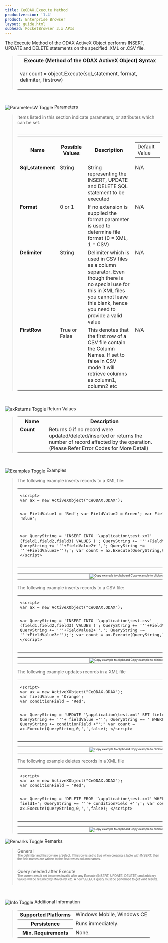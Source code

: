 ```yaml
---
title: CeODAX.Execute Method
productversion: '1.4'
product: Enterprise Browser
layout: guide.html
subhead: PocketBrowser 3.x APIs
---
```


The Execute Method of the ODAX ActiveX Object performs INSERT, UPDATE and DELETE statements on the specified .XML or .CSV file. 

<div id="SyntaxSpan" style="display:block">
<blockquote>
<table class="clsSyntax" cellspacing="1" cellpadding="3" width="95%">
<tr>
<th class="clsSyntaxHeadings">Execute  (Method of the ODAX ActiveX Object) Syntax
</th>
</tr>
<tr>
<td class="clsSyntaxCells">
<p>var count = object.Execute(sql_statement, format, delimiter, firstrow)</p>
</td>
</tr>
</table>
</blockquote><br></div>
<p class="clsRef"><span class="ToggleView" onclick="ToggleSpan('ParametersWSpan', 'imgParametersWToggle')"><img align="absmiddle" id="imgParametersWToggle" alt="ParametersW Toggle" onmouseover="this.style.cursor='hand'" src="../Resources/ToggleCollapse.gif&#xA;					"></span>
Parameters
</p>
<div id="ParametersWSpan" style="display:block">
<blockquote>
Items listed in this section indicate parameters, or attributes which can be set.
<BR><BR><table class="clsSyntax" cellspacing="1" cellpadding="3" width="95%">
<col width="20%">
<col width="20%">
<col width="38%">
<col width="22%">
<tr>
<th class="clsSyntaxHeadings">Name</th>
<th class="clsSyntaxHeadings">Possible Values</th>
<th class="clsSyntaxHeadings">Description</th>
<th class="clsSyntaxHeadings">
<table cellspacing="0" cellpadding="0">
<tr>
  <td width="85%" class="clsSyntaxHeadings" style="border-bottom-style: none;">Default Value</td>
</tr>
</table>
</th>
</tr>
<tr>
<td valign="top" class="clsSyntaxCells"><b>Sql_statement </b></td>
<td valign="top" class="clsSyntaxCells">String</td>
<td valign="top" class="clsSyntaxCells">String representing the INSERT, UPDATE and DELETE SQL statement to be executed</td>
<td valign="top" class="clsSyntaxCells">N/A</td>
</tr>
<tr>
<td valign="top" class="clsSyntaxCells"><b>Format </b></td>
<td valign="top" class="clsSyntaxCells">0 or 1</td>
<td valign="top" class="clsSyntaxCells">If no extension is supplied the format parameter is used to determine file format (0 = XML, 1 = CSV)</td>
<td valign="top" class="clsSyntaxCells">N/A</td>
</tr>
<tr>
<td valign="top" class="clsSyntaxCells"><b>Delimiter </b></td>
<td valign="top" class="clsSyntaxCells">String</td>
<td valign="top" class="clsSyntaxCells">Delimiter which is used in CSV files as a column separator. Even though there is no special use for this in XML files you cannot leave this blank, hence you need to provide a valid value</td>
<td valign="top" class="clsSyntaxCells">N/A</td>
</tr>
<tr>
<td valign="top" class="clsSyntaxCells"><b>FirstRow</b></td>
<td valign="top" class="clsSyntaxCells">True or False</td>
<td valign="top" class="clsSyntaxCells">This denotes that the first row of a CSV file contain the Column Names. If set to false in CSV mode it will retrieve columns as column1, column2 etc</td>
<td valign="top" class="clsSyntaxCells">N/A</td>
</tr>
</table>
</blockquote><br></div>
<p class="clsRef"><span class="ToggleView" onclick="ToggleSpan('axReturnsSpan', 'aximgReturnsToggle')"><img align="absmiddle" id="aximgReturnsToggle" alt="axReturns Toggle" onmouseover="this.style.cursor='hand'" src="../Resources/ToggleCollapse.gif"></span>
Return Values
</p>
<div id="axReturnsSpan" style="display:block">
<blockquote>
<table class="clsSyntax" cellspacing="1" cellpadding="3" width="95%">
<col width="20%">
<col width="80%">
<tr>
<th class="clsSyntaxHeadings">Name</th>
<th class="clsSyntaxHeadings">Description</th>
</tr>
<tr>
<td class="clsSyntaxCells" valign="top"><b>Count</b></td>
<td class="clsSyntaxCells" style="text-align:left;">Returns 0 if no record were updated/deleted/inserted or returns the number of record affected by the operation. (Please Refer Error Codes for More Detail)</td>
</tr>
</table>
</blockquote><br></div>
<p class="clsRef"><span class="ToggleView" onclick="ToggleSpan('ExamplesSpan', 'imgExamplesToggle')"><img align="absmiddle" id="imgExamplesToggle" alt="Examples Toggle" onmouseover="this.style.cursor='hand'" src="../Resources/ToggleCollapse.gif"></span>
Examples
</p>
<div id="ExamplesSpan" style="display:block">
<blockquote>
<p>The following example inserts records to a XML file: </p>
<table class="clsSyntax" cellspacing="1" cellpadding="3" width="95%">
<tr>
<td>
<pre class="clsSyntaxCells">
&lt;script&gt;
var ax = new ActiveXObject("CeODAX.ODAX");

var FieldValue1 = 'Red';
var FieldValue2 =  Green';
var FieldValue3 = 'Blue';

var QueryString = 'INSERT INTO \'\\application\\test.xml\' (field1,field2,field3) VALUES (';
QueryString += '\''+FieldValue1+'\',';
QueryString += '\''+FieldValue2+'\',';
QueryString += '\''+FieldValue3+'\');';
var count = ax.Execute(QueryString,0,',',false);
&lt;/script&gt;
</pre>
</td>
</tr>
</table>
<table cellspacing="1" cellpadding="3" width="95%">
<col width="85%">
<col width="15%">
<tr align="right">
<td></td>
<td valign="bottom" style="border-bottom-style: none;font-weight:normal;font-size:xx-small;"><nobr><img id="imgCopyDefaults" alt="Copy example to clipboard" onmouseover="this.style.cursor='hand'" src="../Resources/CopyDefaults.gif" onclick="CopyTemplate('ID0E1C');">
	Copy example to clipboard
</nobr></td>
</tr>
</table>
<div id="Examples" style="display:none"><textarea id="ID0E1C">&lt;!-- 
The following example inserts records to a XML file: 
--&gt;

&lt;script&gt;
var ax = new ActiveXObject("CeODAX.ODAX");

var FieldValue1 = 'Red';
var FieldValue2 =  Green';
var FieldValue3 = 'Blue';

var QueryString = 'INSERT INTO \'\\application\\test.xml\' (field1,field2,field3) VALUES (';
QueryString += '\''+FieldValue1+'\',';
QueryString += '\''+FieldValue2+'\',';
QueryString += '\''+FieldValue3+'\');';
var count = ax.Execute(QueryString,0,',',false);
&lt;/script&gt;
</textarea></div>
<p>The following example inserts records to a CSV file: </p>
<table class="clsSyntax" cellspacing="1" cellpadding="3" width="95%">
<tr>
<td>
<pre class="clsSyntaxCells">
&lt;script&gt;
var ax = new ActiveXObject("CeODAX.ODAX");

var QueryString = 'INSERT INTO \'\\application\\test.csv\' (field1,field2,field3) VALUES (';
QueryString += '\''+FieldValue1+'\',';
QueryString += '\''+FieldValue2+'\',';
QueryString += '\''+FieldValue3+'\');';
var count = ax.Execute(QueryString,1,',',true);
&lt;/script&gt;
</pre>
</td>
</tr>
</table>
<table cellspacing="1" cellpadding="3" width="95%">
<col width="85%">
<col width="15%">
<tr align="right">
<td></td>
<td valign="bottom" style="border-bottom-style: none;font-weight:normal;font-size:xx-small;"><nobr><img id="imgCopyDefaults" alt="Copy example to clipboard" onmouseover="this.style.cursor='hand'" src="../Resources/CopyDefaults.gif" onclick="CopyTemplate('ID0EBD');">
	Copy example to clipboard
</nobr></td>
</tr>
</table>
<div id="Examples" style="display:none"><textarea id="ID0EBD">&lt;!-- 
The following example inserts records to a CSV file: 
--&gt;

&lt;script&gt;
var ax = new ActiveXObject("CeODAX.ODAX");

var QueryString = 'INSERT INTO \'\\application\\test.csv\' (field1,field2,field3) VALUES (';
QueryString += '\''+FieldValue1+'\',';
QueryString += '\''+FieldValue2+'\',';
QueryString += '\''+FieldValue3+'\');';
var count = ax.Execute(QueryString,1,',',true);
&lt;/script&gt;
</textarea></div>
<p>The following example updates records in a XML file</p>
<table class="clsSyntax" cellspacing="1" cellpadding="3" width="95%">
<tr>
<td>
<pre class="clsSyntaxCells">
&lt;script&gt;
var ax = new ActiveXObject("CeODAX.ODAX");
var fieldValue = 'Orange';
var conditionField = 'Red';

var QueryString = 'UPDATE \'\\application\\test.xml\' SET field1=';
QueryString += '\''+ fieldValue +'\'';
QueryString += ' WHERE field1=\'';
QueryString += conditionField +"\';"
var count = ax.Execute(QueryString,0,',',false);
&lt;/script&gt;
</pre>
</td>
</tr>
</table>
<table cellspacing="1" cellpadding="3" width="95%">
<col width="85%">
<col width="15%">
<tr align="right">
<td></td>
<td valign="bottom" style="border-bottom-style: none;font-weight:normal;font-size:xx-small;"><nobr><img id="imgCopyDefaults" alt="Copy example to clipboard" onmouseover="this.style.cursor='hand'" src="../Resources/CopyDefaults.gif" onclick="CopyTemplate('ID0EID');">
	Copy example to clipboard
</nobr></td>
</tr>
</table>
<div id="Examples" style="display:none"><textarea id="ID0EID">&lt;!-- 
The following example updates records in a XML file
--&gt;

&lt;script&gt;
var ax = new ActiveXObject("CeODAX.ODAX");
var fieldValue = 'Orange';
var conditionField = 'Red';

var QueryString = 'UPDATE \'\\application\\test.xml\' SET field1=';
QueryString += '\''+ fieldValue +'\'';
QueryString += ' WHERE field1=\'';
QueryString += conditionField +"\';"
var count = ax.Execute(QueryString,0,',',false);
&lt;/script&gt;
</textarea></div>
<p>The following example deletes records in a XML file</p>
<table class="clsSyntax" cellspacing="1" cellpadding="3" width="95%">
<tr>
<td>
<pre class="clsSyntaxCells">
&lt;script&gt;
var ax = new ActiveXObject("CeODAX.ODAX");
var conditionField = 'Red';

var QueryString = 'DELETE FROM \'\\application\\test.xml\' WHERE field1=';
QueryString += '\''+ conditionField +'\';';
var count = ax.Execute(QueryString,0,',',false);
&lt;/script&gt;
</pre>
</td>
</tr>
</table>
<table cellspacing="1" cellpadding="3" width="95%">
<col width="85%">
<col width="15%">
<tr align="right">
<td></td>
<td valign="bottom" style="border-bottom-style: none;font-weight:normal;font-size:xx-small;"><nobr><img id="imgCopyDefaults" alt="Copy example to clipboard" onmouseover="this.style.cursor='hand'" src="../Resources/CopyDefaults.gif" onclick="CopyTemplate('ID0EPD');">
	Copy example to clipboard
</nobr></td>
</tr>
</table>
<div id="Examples" style="display:none"><textarea id="ID0EPD">&lt;!-- 
The following example deletes records in a XML file
--&gt;

&lt;script&gt;
var ax = new ActiveXObject("CeODAX.ODAX");
var conditionField = 'Red';

var QueryString = 'DELETE FROM \'\\application\\test.xml\' WHERE field1=';
QueryString += '\''+ conditionField +'\';';
var count = ax.Execute(QueryString,0,',',false);
&lt;/script&gt;
</textarea></div>
</blockquote>
</div>
<p class="clsRef"><span class="ToggleView" onclick="ToggleSpan('RemarksSpan', 'imgRemarksToggle')"><img align="absmiddle" id="imgRemarksToggle" alt="Remarks Toggle" onmouseover="this.style.cursor='hand'" src="../Resources/ToggleCollapse.gif"></span>
Remarks
</p>
<div id="RemarksSpan" style="display:block">
<blockquote>
<DIV class="clsRef">General</DIV>
<DIV style="font-family:verdana,arial,helvetica;font-size:x-small;">The delimiter and firstrow are a Select.  If firstrow is set to true when creating a table with INSERT, then the field names are written to the first row as column names.</DIV>
<pre style="font-family:courier;font-size:small;"></pre>
<DIV class="clsRef">Query needed after Execute</DIV>
<DIV style="font-family:verdana,arial,helvetica;font-size:x-small;">
The current result set becomes invalid after any Execute (INSERT, UPDATE, DELETE) and arbitrary values will be returned by MoveFirst etc. A new SELECT query must be performed to get valid results.  
</DIV>
<pre style="font-family:courier;font-size:small;"></pre>
</blockquote><br></div>
<p class="clsRef"><span class="ToggleView" onclick="ToggleSpan('InfoSpan', 'imgInfoToggle')"><img align="absmiddle" id="imgInfoToggle" alt="Info Toggle" onmouseover="this.style.cursor='hand'" src="../Resources/ToggleCollapse.gif"></span>
Additional Information
</p>
<div id="InfoSpan" style="display:block">
<blockquote>
<table>
<tr>
<th>Supported Platforms</th>
<td>Windows Mobile, Windows CE</td>
</tr>
<tr>
<th>Persistence</th>
<td>Runs immediately.</td>
</tr>
<tr>
<th>Min. Requirements</th>
<td>None.</td>
</tr>
</table>
</blockquote><br></div>
<div id="DefaultParamsSpan" style="display:none">
<pre><textarea id="DefaultParameters"></textarea></pre>
</div>
